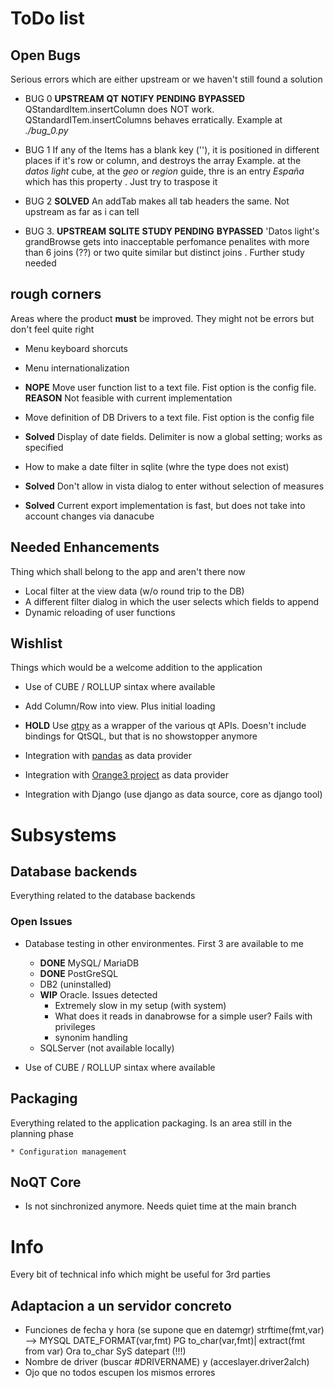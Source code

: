 # ToDo list


## Open Bugs

Serious errors which are either upstream or we haven't still found a solution

* BUG 0  __UPSTREAM__ __QT__ __NOTIFY PENDING__ __BYPASSED__ 
    QStandardItem.insertColumn does NOT work. QStandardITem.insertColumns behaves erratically.
    Example at _./bug_0.py_
    
* BUG 1
    If any of the Items has a blank key (''), it is positioned in different places if it's row or column, and destroys the array
    Example.  at the _datos light_ cube, at the _geo_ or _region_ guide, thre is an entry _España_ which has this property . Just try to traspose it
    
*  BUG 2 __SOLVED__
    An addTab makes all tab headers the same. Not upstream as far as i can tell

*  BUG 3. __UPSTREAM__ __SQLITE__ __STUDY PENDING__ __BYPASSED__
    'Datos light's grandBrowse gets into inacceptable perfomance penalites with more than 6 joins (??) or two quite similar but distinct joins .  Further study needed

## rough corners

Areas where the product __must__ be improved. They might not be errors but don't feel quite right

* Menu keyboard shorcuts

* Menu internationalization

* __NOPE__ Move user function list to a text file. Fist option is the config file. __REASON__ Not feasible with current implementation

* Move definition of DB Drivers to a text file. Fist option is the config file

* __Solved__ Display of date fields. Delimiter is now a global setting; works as specified

* How to make a date filter in sqlite (whre the type does not exist)

* __Solved__ Don't allow in vista dialog to enter without selection of measures

* __Solved__ Current export implementation is fast, but does not take into account changes via danacube

## Needed Enhancements

Thing which shall belong to the app and aren't there now

* Local filter at the view data (w/o round trip to the DB)
* A different filter dialog in which the user selects which fields to append
* Dynamic reloading of user functions

## Wishlist

Things which would be a welcome addition to the application

* Use of CUBE / ROLLUP sintax where available

* Add Column/Row into view. Plus initial loading

* __HOLD__ Use [qtpy](https://pypi.python.org/pypi/QtPy) as a wrapper of the various qt APIs. Doesn't include bindings for QtSQL, but that is no showstopper anymore

* Integration with [pandas](http://pandas.pydata.org/) as data provider

* Integration with [Orange3 project](https://github.com/biolab/orange3) as data provider

* Integration with Django (use django as data source, core as django tool)


# Subsystems

## Database backends

Everything related to the database backends

### Open Issues
* Database testing in other environmentes. First 3 are available to me
    * __DONE__ MySQL/ MariaDB
    * __DONE__ PostGreSQL
    * DB2 (uninstalled)
    * __WIP__ Oracle. Issues detected
        * Extremely slow in my setup (with system)
        * What does it reads in danabrowse for a simple user? Fails with privileges
        * synonim handling
    * SQLServer (not available locally)


* Use of CUBE / ROLLUP sintax where available

## Packaging

Everything related to the application packaging. Is an area still in the planning phase

    * Configuration management


## NoQT Core

* Is not sinchronized anymore. Needs quiet time at the main branch


# Info

Every bit of technical info which might be useful for 3rd parties

## Adaptacion a un servidor concreto

* Funciones de fecha y hora (se supone que en datemgr)
   strftime(fmt,var) --> MYSQL DATE_FORMAT(var,fmt)
                         PG    to_char(var,fmt)| extract(fmt from var)
                         Ora   to_char
                         SyS   datepart (!!!)
* Nombre de driver (buscar #DRIVERNAME) y (acceslayer.driver2alch)
* Ojo que no todos escupen los mismos errores





